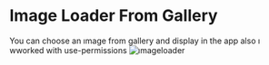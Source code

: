 # Image Loader From Gallery
 You can choose an ımage from gallery and display in the app also ı wworked with use-permissions
![ımageloader](https://user-images.githubusercontent.com/105496465/185794090-6d850d6e-4e0a-4f26-b700-0c973cc68086.gif)
